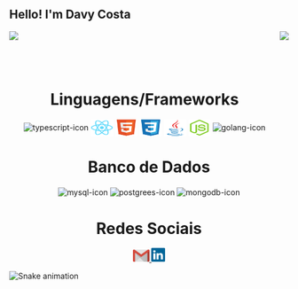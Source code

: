 ## Hello! I'm Davy Costa

<div>
  
  <img  height="170em" src="[![Anurag's GitHub stats](https://github-readme-stats.vercel.app/api?username=DavyCosta701)](https://github.com/anuraghazra/github-readme-stats)
"/>
  <img align="right" height="170em" src="https://github-readme-stats.vercel.app/api/top-langs/?username=DavyCosta701&layout=compact&langs_count=16&theme=tokyonight"/>
</div>
<br>

<div  align="center"> 
  <div style="display: inline_block"><br>
    <h1 align="center">Linguagens/Frameworks</h1>
    <img align="center" height="30" width="40" alt="typescript-icon"  src="https://github.com/Rfaelsn/Rfaelsn/blob/main/ts-logo-256.svg">
    <img align="center" height="30" width="40" alt="react-icon" src="https://raw.githubusercontent.com/devicons/devicon/master/icons/react/react-original.svg">
    <img align="center" height="30" width="40" alt="html-icon" src="https://raw.githubusercontent.com/devicons/devicon/master/icons/html5/html5-original.svg">
    <img align="center" height="30" width="40" alt="css-icon" src="https://raw.githubusercontent.com/devicons/devicon/master/icons/css3/css3-original.svg">
    <img align="center" height="30" width="40" alt="java-icon" src="https://raw.githubusercontent.com/devicons/devicon/master/icons/java/java-original.svg">
    <img align="center" height="30" width="40" alt="nodejs-icon" src="https://raw.githubusercontent.com/devicons/devicon/master/icons/nodejs/nodejs-original.svg">
    <img align="center" height="30" width="40" alt="golang-icon" src="https://github.com/Rfaelsn/Rfaelsn/blob/main/gopher-standing.png">
    <h1 align="center">Banco de Dados</h1>
    <img align="center" height="30" width="40" alt="mysql-icon" src="https://github.com/Rfaelsn/Rfaelsn/blob/main/MySQL-Logo.wine.svg">
    <img align="center" height="30" width="40" alt="postgrees-icon" src="https://github.com/Rfaelsn/Rfaelsn/blob/main/PostgreSQL-Logo.wine.svg">
    <img align="center" height="30" width="40" alt="mongodb-icon" src="https://github.com/Rfaelsn/Rfaelsn/blob/main/mongodb-icon.svg">
   </div>
    
  
  <h1 align="center">Redes Sociais</h1>
    <a href = "mailto: rafaelnascimentovf6@gmail.com">
      <img width="30" src="gmail.svg">
    </a>
    <a href = "https://www.linkedin.com/in/rafael-nascimento-11b301212/">
      <img width="25" src="linkedin.svg">
    </a>
</div>
  
![Snake animation](https://github.com/Rfaelsn/Rfaelsn/blob/output/github-contribution-grid-snake.svg)
